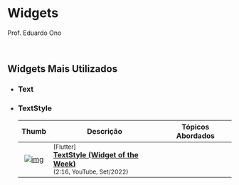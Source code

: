 # Widgets

Prof. Eduardo Ono

&nbsp;

## Widgets Mais Utilizados

* ### Text

* ### TextStyle

    | Thumb | Descrição | Tópicos Abordados |
    | :-: | --- | --- |
    | [![img](https://img.youtube.com/vi/1z6YP7YmvwA/default.jpg)](https://www.youtube.com/watch?v=1z6YP7YmvwA) | <sup>[Flutter]</sup><br>[__TextStyle (Widget of the Week)__](https://www.youtube.com/watch?v=1z6YP7YmvwA)<br><sub>(2:16, YouTube, Set/2022)</sub> | 

&nbsp;
